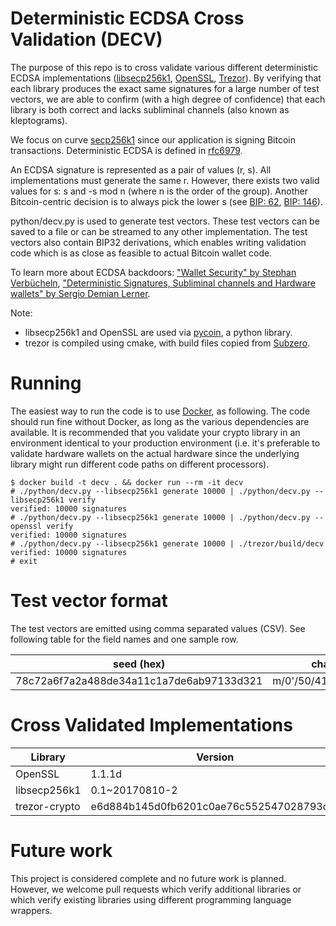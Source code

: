 # Deterministic ECDSA Cross Validation (DECV)

The purpose of this repo is to cross validate various different deterministic ECDSA implementations
([libsecp256k1](https://github.com/bitcoin-core/secp256k1), [OpenSSL](https://github.com/openssl/openssl),
[Trezor](https://github.com/trezor/trezor-firmware)). By verifying that each library produces the exact same
signatures for a large number of test vectors, we are able to confirm (with a high degree of confidence) that each
library is both correct and lacks subliminal channels (also known as kleptograms).

We focus on curve [secp256k1](https://en.bitcoin.it/wiki/Secp256k1) since our application is signing Bitcoin
transactions. Deterministic ECDSA is defined in [rfc6979](https://tools.ietf.org/html/rfc6979).

An ECDSA signature is represented as a pair of values (r, s). All implementations must generate the same r. However,
there exists two valid values for s: s and -s mod n (where n is the order of the group). Another Bitcoin-centric
decision is to always pick the lower s (see [BIP: 62](https://github.com/bitcoin/bips/blob/master/bip-0062.mediawiki), [BIP: 146](https://github.com/bitcoin/bips/blob/master/bip-0146.mediawiki)).

python/decv.py is used to generate test vectors. These test vectors can be saved to a file or can be streamed to any
other implementation. The test vectors also contain BIP32 derivations, which enables writing validation code which
is as close as feasible to actual Bitcoin wallet code.

To learn more about ECDSA backdoors: ["Wallet Security" by Stephan Verbücheln](https://media.ccc.de/v/35c3-9492-wallet_security), ["Deterministic Signatures, Subliminal channels and Hardware wallets" by Sergio Demian Lerner](https://bitslog.com/2014/06/09/deterministic-signatures-subliminal-channels-and-hardware-wallets/).

Note:
- libsecp256k1 and OpenSSL are used via [pycoin](https://github.com/richardkiss/pycoin), a python library.
- trezor is compiled using cmake, with build files copied from [Subzero](https://github.com/square/subzero).

# Running

The easiest way to run the code is to use [Docker](https://www.docker.com/), as following. The code should run fine
without Docker, as long as the various dependencies are available. It is recommended that you validate your crypto
library in an environment identical to your production environment (i.e. it's preferable to validate hardware wallets on
the actual hardware since the underlying library might run different code paths on different processors).

    $ docker build -t decv . && docker run --rm -it decv
    # ./python/decv.py --libsecp256k1 generate 10000 | ./python/decv.py --libsecp256k1 verify
    verified: 10000 signatures
    # ./python/decv.py --libsecp256k1 generate 10000 | ./python/decv.py --openssl verify
    verified: 10000 signatures    
    # ./python/decv.py --libsecp256k1 generate 10000 | ./trezor/build/decv
    verified: 10000 signatures    
    # exit

# Test vector format

The test vectors are emitted using comma separated values (CSV). See following table for the field names and one sample
row.

| seed (hex) | chain | ext pub (base58) | ext priv (base58) | hash of message (hex) | signature (DER encoded, low s, hex) |
|------------|-------|------------------|-------------------|-----------------------|-------------------------------------|
| 78c72a6f7a2a488de34a11c1a7de6ab97133d321 | m/0'/50/41/168'/115 | xpub6FRofRU8HUx9T1cZLAvV46p7EsKL4TK4NXq2H2iVLn2CYBcTUaNbftBMZT9qqEnynndSZVVJhWwJKhER99Sa3Tjt5pS3CnBrrna4bhCNexV | xprvA2STFuwET7PrEXY6E9PUgxsNgqUqezbD1JuRUeJsnSVDfPHJw34M85rsiBjERcEkunJ3kZ4N2Lg5xbbQ3UuastcwHVoF2H2ohpfSc4xV2GL | bd7b0690546402a37af52e513bcdf965c15c4757e82354944552140727e08ede | 304402201e924d772d72030794b25ea216298b57cbc09003f1db90691da1bfe1e292bd850220676f325432f9d14e7873cc64ea74ad88138c8e9a1793931a457523d7f7e4a79a |

# Cross Validated Implementations

| Library       | Version                                  |
|---------------|------------------------------------------|
| OpenSSL       | 1.1.1d                                   |
| libsecp256k1  | 0.1~20170810-2                           |
| trezor-crypto | e6d884b145d0fb6201c0ae76c552547028793df9 |

# Future work

This project is considered complete and no future work is planned. However, we welcome pull requests which verify
additional libraries or which verify existing libraries using different programming language wrappers.
